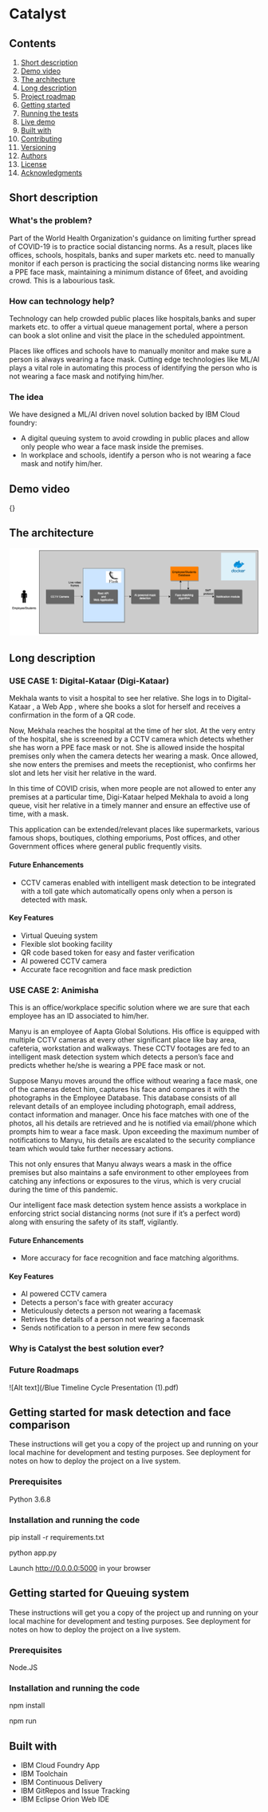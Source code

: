 # Catalyst

## Contents

1. [Short description](#short-description)
1. [Demo video](#demo-video)
1. [The architecture](#the-architecture)
1. [Long description](#long-description)
1. [Project roadmap](#project-roadmap)
1. [Getting started](#getting-started)
1. [Running the tests](#running-the-tests)
1. [Live demo](#live-demo)
1. [Built with](#built-with)
1. [Contributing](#contributing)
1. [Versioning](#versioning)
1. [Authors](#authors)
1. [License](#license)
1. [Acknowledgments](#acknowledgments)

## Short description

### What's the problem?

Part of the World Health Organization's guidance on limiting further spread of COVID-19 is to practice social distancing norms. As a result, places like offices, schools, hospitals, banks and super markets etc. need to manually monitor if each person is practicing the social distancing norms like wearing a PPE face mask, maintaining a minimum distance of 6feet, and avoiding crowd. This is a labourious task.

### How can technology help?

Technology can help crowded public places like hospitals,banks and super markets etc. to offer a virtual queue management portal, where a person can book a slot online and visit the place in the scheduled appointment.

Places like offices and schools have to manually monitor and make sure a person is always wearing a face mask.
Cutting edge technologies like ML/AI plays a vital role in automating this process of identifying the person who is not wearing a face mask and notifying him/her.

### The idea

We have designed a ML/AI driven novel solution backed by IBM Cloud foundry:
* A digital queuing system to avoid crowding in public places and allow only people who wear a face mask inside the premises.
* In workplace and schools, identify a person who is not wearing a face mask and notify him/her.
## Demo video

{}

## The architecture
![Alt text](/hackathon_archi5.png)
## Long description

### USE CASE 1: Digital-Kataar (Digi-Kataar)
 
Mekhala wants to visit a hospital to see her relative. She logs in to Digital-Kataar , a Web App , where she books a slot for herself and receives a confirmation in the form of a QR code.
 
Now, Mekhala reaches the hospital at the time of her slot. At the very entry of the hospital, she is screened by a CCTV camera which detects whether she has worn a PPE face mask or not. She is allowed inside the hospital premises only when the camera detects her wearing a mask. Once allowed, she now enters the premises and meets the receptionist, who confirms her slot and lets her visit her relative in the ward.
 
In this time of COVID crisis, when more people are not allowed to enter any premises at a particular time, Digi-Kataar helped Mekhala to avoid a long queue, visit her relative in a timely manner and ensure an effective use of time, with a mask.
 
This application can be extended/relevant places like supermarkets, various famous shops, boutiques, clothing emporiums, Post offices, and other Government offices where general public frequently visits.

#### Future Enhancements
- CCTV cameras enabled with intelligent mask detection to be integrated with a toll gate which automatically opens only when a   person is detected with mask.

#### Key Features
- Virtual Queuing system
- Flexible slot booking facility
- QR code based token for easy and faster verification
- AI powered CCTV camera 
- Accurate face recognition and face mask prediction 

### USE CASE 2: Animisha
 
This is an office/workplace specific solution where we are sure that each employee has an ID associated to him/her.
 
Manyu is an employee of Aapta Global Solutions. His office is equipped with multiple CCTV cameras at every other significant place like bay area, cafeteria, workstation and walkways. These CCTV footages are fed to an intelligent mask detection system which detects a person’s face and predicts whether he/she is wearing a PPE face mask or not.
 
Suppose Manyu moves around the office without wearing a face mask, one of the cameras detect him, captures his face and compares  it with the photographs in the Employee Database. This database consists of all relevant details of an employee including photograph, email address, contact information and manager. Once his face matches with one of the photos, all his details are retrieved and he is notified via email/phone which prompts him to wear a face mask. Upon exceeding the maximum number of notifications to Manyu, his details are escalated to the security compliance team which would take further necessary actions.
 
This not only ensures that Manyu always wears a mask in the office premises but also maintains a safe environment to other employees from catching any infections or exposures to the virus, which is very crucial during the time of this pandemic.
 
Our intelligent face mask detection system hence assists a workplace in enforcing strict social distancing norms (not sure if it’s a perfect word) along with ensuring the safety of its staff, vigilantly.

#### Future Enhancements
- More accuracy for face recognition and face matching algorithms.

#### Key Features 
- AI powered CCTV camera
- Detects a person's face with greater accuracy
- Meticulously detects a person not wearing a facemask
- Retrives the details of a person not wearing a facemask 
- Sends notification to a person in mere few seconds

### Why is Catalyst the best solution ever?
<to be filled>
 
### Future Roadmaps
![Alt text](/Blue Timeline Cycle Presentation (1).pdf)

## Getting started for mask detection and face comparison

These instructions will get you a copy of the project up and running on your local machine for development and testing purposes. See deployment for notes on how to deploy the project on a live system.

### Prerequisites

Python 3.6.8

### Installation and running the code

pip install -r requirements.txt

python app.py

Launch http://0.0.0.0:5000 in your browser

## Getting started for Queuing system

These instructions will get you a copy of the project up and running on your local machine for development and testing purposes. See deployment for notes on how to deploy the project on a live system.

### Prerequisites

Node.JS

### Installation and running the code

npm install

npm run


## Built with
- IBM Cloud Foundry App
- IBM Toolchain
- IBM Continuous Delivery
- IBM GitRepos and Issue Tracking
- IBM Eclipse Orion Web IDE
